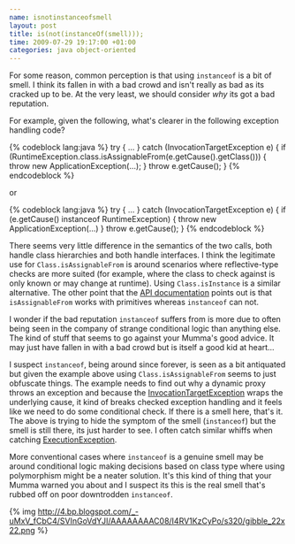 ```yaml
---
name: isnotinstanceofsmell
layout: post
title: is(not(instanceOf(smell)));
time: 2009-07-29 19:17:00 +01:00
categories: java object-oriented
---
```


For some reason, common perception is that using `instanceof` is a bit of smell. I think its fallen in with a bad
crowd and isn't really as bad as its cracked up to be. At the very least, we should consider _why_ its got a bad
reputation.
  
For example, given the following, what's clearer in the following exception
handling code?

      
{% codeblock lang:java %}
try {
    ...
} catch (InvocationTargetException e) {
    if (RuntimeException.class.isAssignableFrom(e.getCause().getClass())) {
        throw new ApplicationException(...);
    }
    throw e.getCause();
}
{% endcodeblock %}

or

{% codeblock lang:java %}
try {
    ...
} catch (InvocationTargetException e) {
    if (e.getCause() instanceof RuntimeException) {
        throw new ApplicationException(...)
    }
    throw e.getCause();
}
{% endcodeblock %}


<!-- more -->

There seems very little difference in the semantics of the two calls, both
handle class hierarchies and both handle interfaces. I think the legitimate
use for `Class.isAssignableFrom` is around scenarios where reflective-type
checks are more suited (for example, where the class to check against is only
known or may change at runtime). Using `Class.isInstance` is a similar
alternative. The other point that the [API documentation](http://java.sun.com/j2se/1.5.0/docs/api/java/lang/Class.html#isAssignableFrom%28java.lang.Class)
points out is that `isAssignableFrom` works with primitives whereas `instanceof`
can not.

  
I wonder if the bad reputation `instanceof` suffers from is more due to often
being seen in the company of strange conditional logic than anything else. The
kind of stuff that seems to go against your Mumma's good advice. It may just
have fallen in with a bad crowd but is itself a good kid at heart...

  
I suspect `instanceof`, being around since forever, is seen as a bit antiquated
but given the example above using `Class.isAssignableFrom` seems to just
obfuscate things. The example needs to find out why a dynamic proxy throws an
exception and because the [InvocationTargetException](http://java.sun.com/j2se/1.5.0/docs/api/java/lang/reflect/InvocationTargetException.html) wraps the
underlying cause, it kind of breaks checked exception handling and it feels
like we need to do some conditional check. If there is a smell here, that's
it. The above is trying to hide the symptom of the smell (`instanceof`) but the
smell is still there, its just harder to see. I often catch similar whiffs
when catching [ExecutionException](http://java.sun.com/j2se/1.5.0/docs/api/java/util/concurrent/ExecutionException.html).

  
More conventional cases where `instanceof` is a genuine smell may be around
conditional logic making decisions based on class type where using polymorphism
might be a neater solution. It's this kind of thing that your Mumma warned
you about and I suspect its this is the real smell that's rubbed off on poor
downtrodden `instanceof`.

{% img http://4.bp.blogspot.com/_-uMxV_fCbC4/SVInGoVdYJI/AAAAAAAAC08/I4RV1KzCyPo/s320/gibble_22x22.png %}


